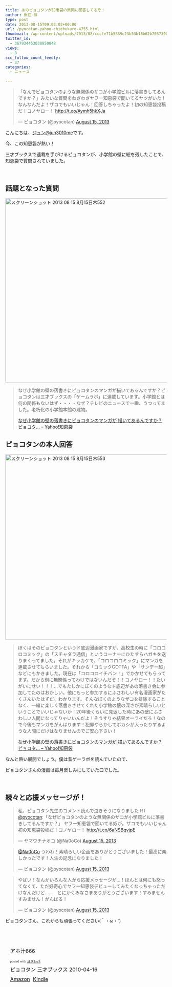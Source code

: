```yaml
---
title: あのピョコタンが知恵袋の質問に回答してるぞ！
author: 魚住 惇
type: post
date: 2013-08-15T09:03:02+00:00
url: /pyocotan-yahoo-chiebukuro-4755.html
thumbnail: /wp-content/uploads/2013/08/cccfe71b5639c23b53b18b62b70373001.png
twitter_id:
  - 367934453038850048
views:
  - 8
scc_follow_count_feedly:
  - 37
categories:
  - ニュース

---
```

<blockquote class="twitter-tweet">
  <p>
    「なんでピョコタンのような無関係のザコが小学館ビルに落書きしてるんですか？」みたいな質問をわざわざヤフー知恵袋で聞いてるヤツがいた！なんなんだよ！ザコでもいいじゃん！回答しちゃったよ！初の知恵袋投稿だ！コノヤロー！ <a href="http://t.co/Aymh5hkXJa">http://t.co/Aymh5hkXJa</a>
  </p>
  <p>
    — ピョコタン (@pyocotan) <a href="https://twitter.com/pyocotan/statuses/367885015289307136">August 15, 2013</a>
  </p>
</blockquote>

<!--more-->

こんにちは、[ジュン@jun3010me][1]です。

今、この知恵袋が熱い！

三才ブックスで連載を手がけるピョコタンが、小学館の壁に絵を残したことで、知恵袋で質問されていました。

 

## 話題となった質問

<img decoding="async" loading="lazy" title="スクリーンショット 2013-08-15 8月15日木552.png" src="/wp-content/uploads/2013/08/cccfe71b5639c23b53b18b62b7037300.png" alt="スクリーンショット 2013 08 15 8月15日木552" width="600" height="575" border="0" /> 

> なぜ小学館の壁の落書きにピョコタンのマンガが描いてあるんですか？ピョコタンは三才ブックスの「ゲームラボ」に連載しています。小学館とは何の関係もないはず・・・・なぜ？テレビのニュースで一瞬、うつってました。老朽化の小学館本館の建物。
> 
> <p class="origin">
>   <a href="http://detail.chiebukuro.yahoo.co.jp/qa/question_detail/q13111843118" target="new">なぜ小学館の壁の落書きにピョコタンのマンガが 描いてあるんですか？ ピョコタ&#8230; &#8211; Yahoo!知恵袋</a>
> </p>

## ピョコタンの本人回答

<img decoding="async" loading="lazy" title="スクリーンショット 2013-08-15 8月15日木553.png" src="/wp-content/uploads/2013/08/9a64205e3d0b0dff3b0f0996adf686fd.png" alt="スクリーンショット 2013 08 15 8月15日木553" width="600" height="579" border="0" /> 

> ぼくはそのピョコタンというド底辺漫画家ですが、高校生の時に「コロコロコミック」の「スチャダラ通信」というコーナーにひたすらハガキを送りまくってました。それがキッカケで、「コロコロコミック」にマンガを連載させてもらいました。それから「コミックGOTTA」や「サンデー超」などにもかきました。現在は「コロコロイチバン！」でかかせてもらってます。だから別に無関係ってわけではないんだぞ！！コノヤロー！！たいがいにせい！！！…でもたしかにぼくのようなド底辺があの落書き会に参加してたのはおかしい。他にもっと参加するにふさわしい有名漫画家がたくさんいたはずだ。わかります。そんなぼくのようなザコを排除することなく、一緒に楽しく落書きさせてくれた小学館の懐の深さが素晴らしいということでいいじゃないか！20年後くらいに見返した時にあの壁にふさわしい人間になってりゃいいんだよ！そうすりゃ結果オーライだろ！なので今後もマンガをがんばります！犯罪やらかしてボカシが入ったりするような人間にだけはなりませんのでご安心下さい！
> 
> <p class="origin">
>   <a href="http://detail.chiebukuro.yahoo.co.jp/qa/question_detail/q13111843118" target="new">なぜ小学館の壁の落書きにピョコタンのマンガが 描いてあるんですか？ ピョコタ&#8230; &#8211; Yahoo!知恵袋</a>
> </p>

なんと熱い展開でしょう。僕は昔ゲーラボを読んでいたので、

ピョコタンさんの漫画は毎月楽しみにしていた口でした。

 

## 続々と応援メッセージが！

<blockquote class="twitter-tweet">
  <p>
    私、ピョコタン先生のコメント読んで泣きそうになりました RT <a href="https://twitter.com/pyocotan">@pyocotan</a>:「なぜピョコタンのような無関係のザコが小学館ビルに落書きしてるんですか？」 ヤフー知恵袋で聞いてる奴が。ザコでもいいじゃん初の知恵袋投稿だ！コノヤロー！ <a href="http://t.co/6aNSBqvjpE">http://t.co/6aNSBqvjpE</a>
  </p>
  <p>
    — ヤマウチナオコ (@Na0oCo) <a href="https://twitter.com/Na0oCo/statuses/367903139740917761">August 15, 2013</a>
  </p>
</blockquote>



<blockquote class="twitter-tweet">
  <p>
    <a href="https://twitter.com/Na0oCo">@Na0oCo</a> うわわ！素晴らしい企画をありがとうございました！最高に楽しかったです！人生の記念になりました！
  </p>
  <p>
    — ピョコタン (@pyocotan) <a href="https://twitter.com/pyocotan/statuses/367915831667064832">August 15, 2013</a>
  </p>
</blockquote>



<blockquote class="twitter-tweet">
  <p>
    やばい！なんかいろんな人から応援メッセージが…！ほんとは何にも怒ってなくて、ただ好奇心でヤフー知恵袋デビューしてみたくなっちゃっただけなんだけど……　とにかくみなさまありがとうございます！すみませんすみません！がんばる！
  </p>
  <p>
    — ピョコタン (@pyocotan) <a href="https://twitter.com/pyocotan/statuses/367920859907751936">August 15, 2013</a>
  </p>
</blockquote>



ピョコタンさん、これからも頑張ってください(｀・ω・´)

 

 

<div class="booklink-box" style="text-align: left; padding-bottom: 20px; font-size: medium; /zoom: 1; overflow: hidden;">
  <div class="booklink-image" style="float: left; margin: 0 15px 10px 0;">
    <a name="booklink" href="http://www.amazon.co.jp/exec/obidos/asin/4861992370/jn050191-22/" rel="nofollow" target="_blank"></a><img decoding="async" style="border: none;" src="http://ecx.images-amazon.com/images/I/51YsKm%2BMxNL._SL160_.jpg" alt="" />
  </div>
  <div class="booklink-info" style="line-height: 120%; /zoom: 1; overflow: hidden;">
    <div class="booklink-name" style="margin-bottom: 10px; line-height: 120%;">
      <a name="booklink" href="http://www.amazon.co.jp/exec/obidos/asin/4861992370/jn050191-22/" rel="nofollow" target="_blank"></a>アホ汁666</p>
      <div class="booklink-powered-date" style="font-size: 8pt; margin-top: 5px; font-family: verdana; line-height: 120%;">
        posted with <a href="http://yomereba.com" target="_blank">ヨメレバ</a>
      </div>
    </div>
    <div class="booklink-detail" style="margin-bottom: 5px;">
      ピョコタン 三才ブックス 2010-04-16
    </div>
    <div class="booklink-link2" style="margin-top: 10px;">
      <div class="shoplinkamazon" style="display: inline; margin-right: 5px;">
        <a title="アマゾン" href="http://www.amazon.co.jp/exec/obidos/asin/4861992370/jn050191-22/" rel="nofollow" target="_blank">Amazon</a>
      </div>
      <div class="shoplinkkindle" style="display: inline; margin-right: 5px;">
        <a href="http://www.amazon.co.jp/gp/search?keywords=%83A%83z%8F%60666&__mk_ja_JP=%83J%83%5E%83J%83i&url=node%3D2275256051&tag=jn050191-22" rel="nofollow" target="_blank">Kindle</a>
      </div>
    </div>
  </div>
  <div class="booklink-footer" style="clear: left;">
     
  </div>
</div>

 [1]: https://twitter.com/jun3010me